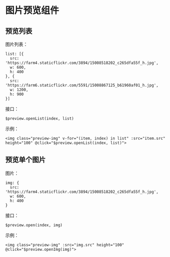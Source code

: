 # 图片预览组件

## 预览列表

图片列表：

    list: [{
      src: 'https://farm4.staticflickr.com/3894/15008518202_c265dfa55f_h.jpg',
      w: 600,
      h: 400
    }, {
      src: 'https://farm6.staticflickr.com/5591/15008867125_b61960af01_h.jpg',
      w: 1200,
      h: 900
    }]

接口：

    $preview.openList(index, list)

示例：

    <img class="preview-img" v-for="(item, index) in list" :src="item.src" height="100" @click="$preview.openList(index, list)">

## 预览单个图片

图片：

    img: {
      src: 'https://farm4.staticflickr.com/3894/15008518202_c265dfa55f_h.jpg',
      w: 600,
      h: 400
    }

接口：

    $preview.open(index, img)

示例：

    <img class="preview-img" :src="img.src" height="100" @click="$preview.openImg(img)">
